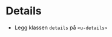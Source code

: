 # Details <mark data-badge="Alfa"></mark>

- Legg klassen `details` på `<u-details>`

<pre hidden>
<u-details class="styles.details">
  <u-summary>Åpne/lukk</u-summary>
  Innhold
</u-details>
</pre>
<Story />
